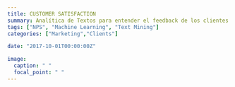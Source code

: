 ```yaml
---
title: CUSTOMER SATISFACTION
summary: Analítica de Textos para entender el feedback de los clientes.
tags: ["NPS", "Machine Learning", "Text Mining"]
categories: ["Marketing","Clients"]

date: "2017-10-01T00:00:00Z"

image:
  caption: " "
  focal_point: " "
---
```

